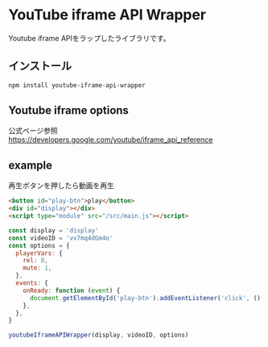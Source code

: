 # YouTube iframe API Wrapper
Youtube iframe APIをラップしたライブラリです。

## インストール

```sh
npm install youtube-iframe-api-wrapper
```

## Youtube iframe options
公式ページ参照
https://developers.google.com/youtube/iframe_api_reference

## example
再生ボタンを押したら動画を再生

```html
<button id="play-btn">play</button>
<div id="display"></div>
<script type="module" src="/src/main.js"></script>
```

```JavaScript
const display = 'display'
const videoID = 'vv7mq4dGm4o'
const options = {
  playerVars: {
    rel: 0,
    mute: 1,
  },
  events: {
    onReady: function (event) {
      document.getElementById('play-btn').addEventListener('click', () => event.target.playVideo())
    },
  },
}

youtubeIframeAPIWrapper(display, videoID, options)
```
